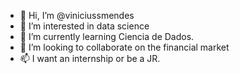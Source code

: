 - 👋 Hi, I’m @viniciussmendes
- 👀 I’m interested in data science
- 🌱 I’m currently learning Ciencia de Dados.
- 💞️ I’m looking to collaborate on the financial market
- 📫 I want an internship or be a JR.

<!---
viniciussmendes/viniciussmendes is a ✨ special ✨ repository because its `README.md` (this file) appears on your GitHub profile.
You can click the Preview link to take a look at your changes.
--->
